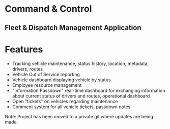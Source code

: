 # Command & Control

## Fleet & Dispatch Management Application

# Features
- Tracking vehicle maintenance, status history, location, metadata, drivers, routes
- Vehicle Out of Service reporting
- Vehicle dashboard displaying vehicle by status
- Employee resource management
- "Information Passdown" real-time dashboard for exchanging information about current status of drivers and routes, operational dashboard
- Open "tickets" on vehicles regarding maintenance
- Comment system for all vehicle tickets, passdown notes






Note: Project has been moved to a private git where updates are being made.
